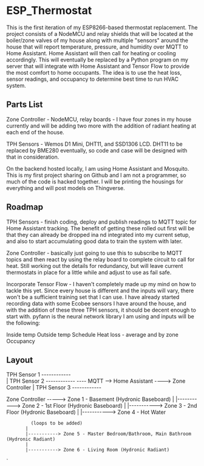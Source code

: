 # ESP_Thermostat

This is the first iteration of my ESP8266-based thermostat replacement.  The project consists of a NodeMCU and relay shields that will be located at the boiler/zone valves of my house along with multiple "sensors" around the house that will report temperature, pressure, and humidity over MQTT to Home Assistant.  Home Assistant will then call for heating or cooling accordingly.  This will eventually be replaced by a Python program on my server that will integrate with Home Assistant and Tensor Flow to provide the most comfort to home occupants.  The idea is to use the heat loss, sensor readings, and occupancy to determine best time to run HVAC system.  

Parts List
------------------------------------

Zone Controller - NodeMCU, relay boards - I have four zones in my house currently and will be adding two more with the addition of radiant heating at each end of the house.

TPH Sensors - Wemos D1 Mini, DHT11, and SSD1306 LCD.  DHT11 to be replaced by BME280 eventually, so code and case will be designed with that in consideration.

On the backend hosted locally, I am using Home Assistant and Mosquito.  This is my first project sharing on Github and I am not a programmer, so much of the code is hacked together.  I will be printing the housings for everything and will post models on Thingverse.


Roadmap
-------------------------------------

TPH Sensors - finish coding, deploy and publish readings to MQTT topic for Home Assistant tracking.  The benefit of getting these rolled out first will be that they can already be dropped ina nd integrated into my current setup, and also to start accumulating good data to train the system with later.

Zone Controller - basically just going to use this to subscribe to MQTT topics and then react by using the relay board to complete circuit to call for heat.  Still working out the details for redundancy, but will leave current thermostats in place for a little while and adjust to use as fail safe.

Incorporate Tensor Flow - I haven't completely made up my mind on how to tackle this yet.  Since every house is different and the inputs will vary, there won't be a sufficient training set that I can use.  I have already started recording data with some Ecobee sensors I have around the house, and with the addition of these three TPH sensors, it should be decent enough to start with.  pyfann is the neural network library I am using and inputs will be the following:

Inside temp
Outside temp
Schedule
Heat loss - average and by zone
Occupancy

Layout
----------------------------------------

  TPH Sensor 1  ------------  
                            | 
  TPH Sensor 2  ------------ ---- MQTT -->  Home Assistant ----> Zone Controller
                           |
  TPH Sensor 3  ------------    




  Zone Controller -----> Zone 1 - Basement (Hydronic Baseboard)
           |
           |-----------> Zone 2 - 1st Floor (Hydronic Baseboard) 
           |
           |-----------> Zone 3 - 2nd Floor (Hydronic Baseboard)
           |
           |-----------> Zone 4 - Hot Water
         
             (loops to be added)
           |
           |-----------> Zone 5 - Master Bedroom/Bathroom, Main Bathroom (Hydronic Radiant)
           |
           |-----------> Zone 6 - Living Room (Hydronic Radiant)
         
`         
        
